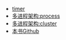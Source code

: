 * [timer](timer.md)
* [多进程架构:process](process.md)
* [多进程架构:cluster](cluster.md)
* [本书Github](https://github.com/215566435/Fz-node)